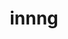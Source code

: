 ---
title: innng
github: https://github.com/innng
mode: dark
transition: 1s
score: 66.9
archetype:
- Minimalistic
---